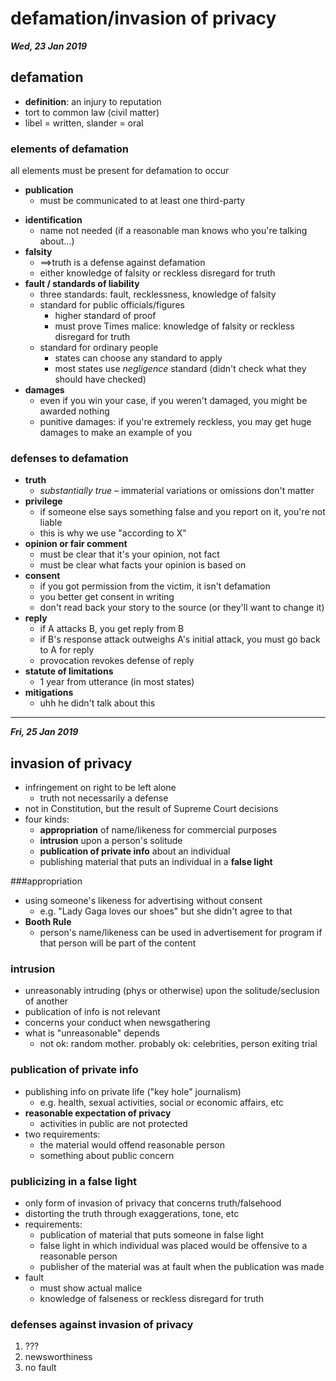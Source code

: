 # defamation/invasion of privacy

***Wed, 23 Jan 2019***

## defamation

* **definition**: an injury to reputation
* tort to common law (civil matter)
* libel = written, slander = oral

### elements of defamation

all elements must be present for defamation to occur

* **publication**
  * must be communicated to at least one third-party

- **identification**
  * name not needed (if a reasonable man knows who you're talking about...)
- **falsity**
  * $\implies$truth is a defense against defamation
  * either knowledge of falsity or reckless disregard for truth
- **fault / standards of liability**
  - three standards: fault, recklessness, knowledge of falsity
  - standard for public officials/figures
    - higher standard of proof
    - must prove Times malice: knowledge of falsity or reckless disregard for truth
  - standard for ordinary people
    - states can choose any standard to apply
    - most states use *negligence* standard (didn't check what they should have checked)
- **damages**
  * even if you win your case, if you weren't damaged, you might be awarded nothing
  * punitive damages: if you're extremely reckless, you may get huge damages to make an example of you

### defenses to defamation

* **truth**
  * *substantially true* – immaterial variations or omissions don't matter
* **privilege**
  * if someone else says something false and you report on it, you're not liable
  * this is why we use "according to X"
* **opinion or fair comment**
  * must be clear that it's your opinion, not fact
  * must be clear what facts your opinion is based on
* **consent**
  * if you got permission from the victim, it isn't defamation
  * you better get consent in writing
  * don't read back your story to the source (or they'll want to change it)
* **reply**
  * if A attacks B, you get reply from B
  * if B's response attack outweighs A's initial attack, you must go back to A for reply
  * provocation revokes defense of reply
* **statute of limitations**
  * 1 year from utterance (in most states)
* **mitigations**
  * uhh he didn't talk about this

---

***Fri, 25 Jan 2019***

## invasion of privacy

- infringement on right to be left alone
  - truth not necessarily a defense
- not in Constitution, but the result of Supreme Court decisions
- four kinds:
  - **appropriation** of name/likeness for commercial purposes
  - **intrusion** upon a person's solitude
  - **publication of private info** about an individual
  - publishing material that puts an individual in a **false light**

###appropriation

* using someone's likeness for advertising without consent
  * e.g. "Lady Gaga loves our shoes" but she didn't agree to that
* **Booth Rule**
  * person's name/likeness can be used in advertisement for program if that person will be part of the content

### intrusion

* unreasonably intruding (phys or otherwise) upon the solitude/seclusion of another
* publication of info is not relevant
* concerns your conduct when newsgathering
* what is "unreasonable" depends
  * not ok: random mother. probably ok: celebrities, person exiting trial

### publication of private info

* publishing info on private life ("key hole" journalism)
  * e.g. health, sexual activities, social or economic affairs, etc
* **reasonable expectation of privacy**
  - activities in public are not protected
* two requirements:
  * the material would offend reasonable person
  * something about public concern

### publicizing in a false light

* only form of invasion of privacy that concerns truth/falsehood
* distorting the truth through exaggerations, tone, etc
* requirements:
  * publication of material that puts someone in false light
  * false light in which individual was placed would be offensive to a reasonable person
  * publisher of the material was at fault when the publication was made
* fault
  * must show actual malice
  * knowledge of falseness or reckless disregard for truth

### defenses against invasion of privacy

1. ???
2. newsworthiness
3. no fault